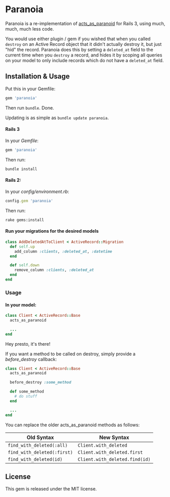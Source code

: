# Paranoia

Paranoia is a re-implementation of [acts\_as\_paranoid](http://github.com/technoweenie/acts_as_paranoid) for Rails 3, using much, much, much less code.

You would use either plugin / gem if you wished that when you called `destroy` on an Active Record object that it didn't actually destroy it, but just "hid" the record. Paranoia does this by setting a `deleted_at` field to the current time when you `destroy` a record, and hides it by scoping all queries on your model to only include records which do not have a `deleted_at` field.

## Installation & Usage

Put this in your Gemfile:

```ruby
gem 'paranoia'
```

Then run `bundle`. Done.

Updating is as simple as `bundle update paranoia`.

#### Rails 3

In your _Gemfile_:

```ruby
gem 'paranoia'
```

Then run:

```shell
bundle install
```

#### Rails 2:

In your _config/environment.rb_:

```ruby
config.gem 'paranoia'
```

Then run:

```shell
rake gems:install
```

#### Run your migrations for the desired models

```ruby
class AddDeletedAtToClient < ActiveRecord::Migration
  def self.up
    add_column :clients, :deleted_at, :datetime
  end

  def self.down
    remove_column :clients, :deleted_at
  end
end
```
    
### Usage

#### In your model:

```ruby
class Client < ActiveRecord::Base
  acts_as_paranoid

  ...
end
```

Hey presto, it's there!

If you want a method to be called on destroy, simply provide a _before\_destroy_ callback:

```ruby
class Client < ActiveRecord::Base
  acts_as_paranoid

  before_destroy :some_method

  def some_method
    # do stuff
  end

  ...
end
```

You can replace the older acts_as_paranoid methods as follows:

| Old Syntax                 | New Syntax                     |
| -------------------------- | ------------------------------ |
|`find_with_deleted(:all)`   | `Client.with_deleted`          |
|`find_with_deleted(:first)` | `Client.with_deleted.first`    |
|`find_with_deleted(id)`     | `Client.with_deleted.find(id)` |

## License

This gem is released under the MIT license.
